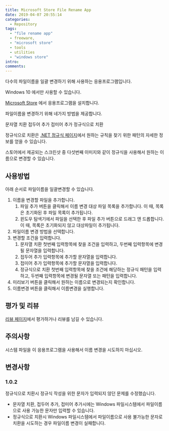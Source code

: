 ```yaml
---
title: Microsoft Store File Rename App
date: 2019-04-07 20:55:14
categories:
  - Repository
tags:
  - "file rename app"
  - freeware,
  - "microsoft store"
  - tools
  - utilities
  - "windows store"
intro:
comments:
---
```


다수의 파일이름을 일괄 변경하기 위해 사용하는 응용프로그램입니다.

Windows 10 에서만 사용할 수 있습니다.

[Microsoft Store](https://www.microsoft.com/ko-kr/p/file-rename-app/9n94sf4f30m6?activetab=pivot%3Aoverviewtab#) 에서 응용프로그램을 설치합니다.

파일이름을 변경하기 위해 네가지 방법을 제공합니다.

문자열 치환 접두어 추가 접미어 추가 정규식으로 치환

정규식으로 치환은 [.NET 정규식 페이지](https://docs.microsoft.com/ko-kr/dotnet/standard/base-types/regular-expressions)에서 원하는 규칙을 찾기 위한 패턴의 자세한 정보를 얻을 수 있습니다.

스토어에서 제공되는 스크린샷 중 다섯번째 이미지와 같이 정규식을 사용해서 원하는 이름으로 변경할 수 있습니다.

## 사용방법

아래 순서로 파일이름을 일괄변경할 수 있습니다.

1. 이름을 변경할 파일을 추가합니다.
   1. 파일 추가 버튼을 클릭해서 이름 변경 대상 파일 목록을 추가합니다. 이 때, 목록은 초기화된 후 파일 목록이 추가됩니다.
   2. 윈도우 탐색기에서 파일을 선택한 후 파일 추가 버튼으로 드래그 앤 드롭합니다. 이 때, 목록은 초기화되지 않고 대상파일이 추가됩니다.
2. 파일이름 변경 방법을 선택합니다.
3. 변경할 조건을 입력합니다.
   1. 문자열 치환 첫번째 입력항목에 찾을 조건을 입력하고, 두번째 입력항목에 변경될 문자열을 입력합니다.
   2. 접두어 추가 입력항목에 추가할 문자열을 입력합니다.
   3. 접미어 추가 입력항목에 추가할 문자열을 입력합니다.
   4. 정규식으로 치환 첫번째 입력항목에 찾을 조건에 해당하는 정규식 패턴을 입력하고, 두번째 입력항목에 변경될 문자열 또는 패턴을 입력합니다.
4. 미리보기 버튼을 클릭해서 원하는 이름으로 변경되는지 확인합니다.
5. 이름변경 버튼을 클릭해서 이름변경을 실행합니다.

## 평가 및 리뷰

[리뷰 페이지](https://www.microsoft.com/ko-kr/p/file-rename-app/9n94sf4f30m6?activetab=pivot%3Aoverviewtab#)에서 평가하거나 리뷰를 남길 수 있습니다.

## 주의사항

시스템 파일을 이 응용프로그램을 사용해서 이름 변경을 시도하지 마십시오.

## 변경사항

### 1.0.2

정규식으로 치환시 정규식 작성을 위한 문자가 입력되지 않던 문제를 수정했습니다.

- 문자열 치환, 접두어 추가, 접미어 추가시에는 Windows 파일시스템에서 파일이름으로 사용 가능한 문자만 입력할 수 있습니다.
- 정규식으로 치환시 Windows 파일시스템에서 파일이름으로 사용 불가능한 문자로 치환을 시도하는 경우 파일이름 변경이 실패합니다.
